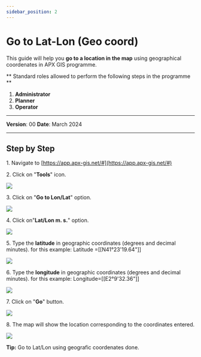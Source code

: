 ```yaml
---
sidebar_position: 2
---
```

# Go to Lat-Lon (Geo coord)

This guide will help you **go to a location in the map** using geographical coordenates in APX GIS programme.

** Standard roles allowed to perform the following steps in the programme **

1.	**Administrator**
2.  **Planner**
3. **Operator**

------------

**Version**: 00
**Date**: March 2024

------------
## **Step by Step**

1\. Navigate to [https://app.apx-gis.net/#](https://app.apx-gis.net/#)


2\. Click on "**Tools**" icon.

![](https://ajeuwbhvhr.cloudimg.io/colony-recorder.s3.amazonaws.com/files/2023-12-25/2b9975c7-ffa8-407b-bbe2-a11602e2993b/ascreenshot.jpeg?tl_px=0,0&br_px=1921,887&force_format=png&width=1120.0&wat=1&wat_opacity=1&wat_gravity=northwest&wat_url=https://colony-recorder.s3.amazonaws.com/images/watermarks/14B8A6_standard.png&wat_pad=976,-15)


3\. Click on "**Go to Lon/Lat**" option.

![](https://ajeuwbhvhr.cloudimg.io/colony-recorder.s3.amazonaws.com/files/2023-12-25/5ffadd86-ebca-4b48-8bfb-fd88c077e920/ascreenshot.jpeg?tl_px=0,0&br_px=1921,887&force_format=png&width=1120.0&wat=1&wat_opacity=1&wat_gravity=northwest&wat_url=https://colony-recorder.s3.amazonaws.com/images/watermarks/14B8A6_standard.png&wat_pad=880,32)


4\. Click on"**Lat/Lon m. s.**" option.

![](https://ajeuwbhvhr.cloudimg.io/colony-recorder.s3.amazonaws.com/files/2023-12-25/bc7c7b89-7a58-42f8-8486-8edde2149b30/ascreenshot.jpeg?tl_px=0,0&br_px=1921,887&force_format=png&width=1120.0&wat=1&wat_opacity=1&wat_gravity=northwest&wat_url=https://colony-recorder.s3.amazonaws.com/images/watermarks/14B8A6_standard.png&wat_pad=477,173)


5\. Type the **latitude** in geographic coordinates (degrees and decimal minutes). for this example: Latitude =[[N41°23'19.64"]]

![](https://ajeuwbhvhr.cloudimg.io/colony-recorder.s3.amazonaws.com/files/2023-12-25/0703f6ba-f085-45e8-9125-41a366e5079b/user_cropped_screenshot.jpeg?tl_px=100,0&br_px=1820,887&force_format=png&width=1120.0)


6\. Type the **longitude** in geographic coordinates (degrees and decimal minutes). for this example: Longitude=[[E2°9'32.36"]]

![](https://ajeuwbhvhr.cloudimg.io/colony-recorder.s3.amazonaws.com/files/2023-12-25/6d3a6f20-ebc0-4d61-9a00-e8ff334e8553/user_cropped_screenshot.jpeg?tl_px=100,0&br_px=1820,887&force_format=png&width=1120.0)


7\. Click on "**Go**" button.

![](https://ajeuwbhvhr.cloudimg.io/colony-recorder.s3.amazonaws.com/files/2023-12-25/353b1a29-5c60-41af-8fe5-9d482fdf0253/user_cropped_screenshot.jpeg?tl_px=201,0&br_px=1920,887&force_format=png&width=1120.0&wat=1&wat_opacity=1&wat_gravity=northwest&wat_url=https://colony-recorder.s3.amazonaws.com/images/watermarks/14B8A6_standard.png&wat_pad=590,275)


8\. The map will show the location corresponding to the coordinates entered.

![](https://ajeuwbhvhr.cloudimg.io/colony-recorder.s3.amazonaws.com/files/2023-12-25/4df0d510-6d26-4415-b246-5f1177d63f52/screenshot.jpeg?tl_px=95,0&br_px=1815,889&force_format=png&width=1120.0)


**Tip:** Go to Lat/Lon using geografic coordenates done.


